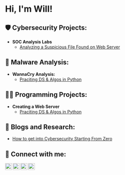 <h1>Hi, I'm Will! </h1>

<h2>🛡️ Cybersecurity Projects:</h2>

- <b>SOC Analysis Labs</b>
  - [Analyzing a Suspicious File Found on Web Server](https://github.com/redteamwill/Analyzing-Suspicious-File)

<h2>🔬 Malware Analysis:</h2>

- <b>WannaCry Analysis:</b>
  - [Praciting DS & Algos in Python](https://github.com/joshmadakor1/Algorithms-Practice)

<h2>👨‍💻 Programming Projects:</h2>

- <b>Creating a Web Server</b>
  - [Praciting DS & Algos in Python](https://github.com/joshmadakor1/Algorithms-Practice)
 
    
<h2>📝 Blogs and Research:</h2>

- [How to get into Cybersecurity Starting From Zero](https://www.youtube.com/watch?v=a83ASGn_V_s)

<h2> 🤳 Connect with me:</h2>

[<img align="left" alt="JoshMadakor | YouTube" width="22px" src="https://cdn.jsdelivr.net/npm/simple-icons@v3/icons/youtube.svg" />][youtube]
[<img align="left" alt="JoshMadakor | Twitter" width="22px" src="https://cdn.jsdelivr.net/npm/simple-icons@v3/icons/twitter.svg" />][twitter]
[<img align="left" alt="JoshMadakor | LinkedIn" width="22px" src="https://cdn.jsdelivr.net/npm/simple-icons@v3/icons/linkedin.svg" />][linkedin]
[<img align="left" alt="JoshMadakor | Instagram" width="22px" src="https://cdn.jsdelivr.net/npm/simple-icons@v3/icons/instagram.svg" />][instagram]

[twitter]: https://twitter.com/joshmadakor
[youtube]: https://www.youtube.com/c/joshmadakor
[instagram]: https://www.instagram.com/joshmadakor/
[linkedin]: https://linkedin.com/in/joshmadakor

<!--
**joshmadakor1/joshmadakor1** is a ✨ _special_ ✨ repository because its `README.md` (this file) appears on your GitHub profile.

Here are some ideas to get you started:

- 🔭 I’m currently working on ...
- 🌱 I’m currently learning ...
- 👯 I’m looking to collaborate on ...
- 🤔 I’m looking for help with ...
- 💬 Ask me about ...
- 📫 How to reach me: ...
- 😄 Pronouns: ...
- ⚡ Fun fact: ...
-->
